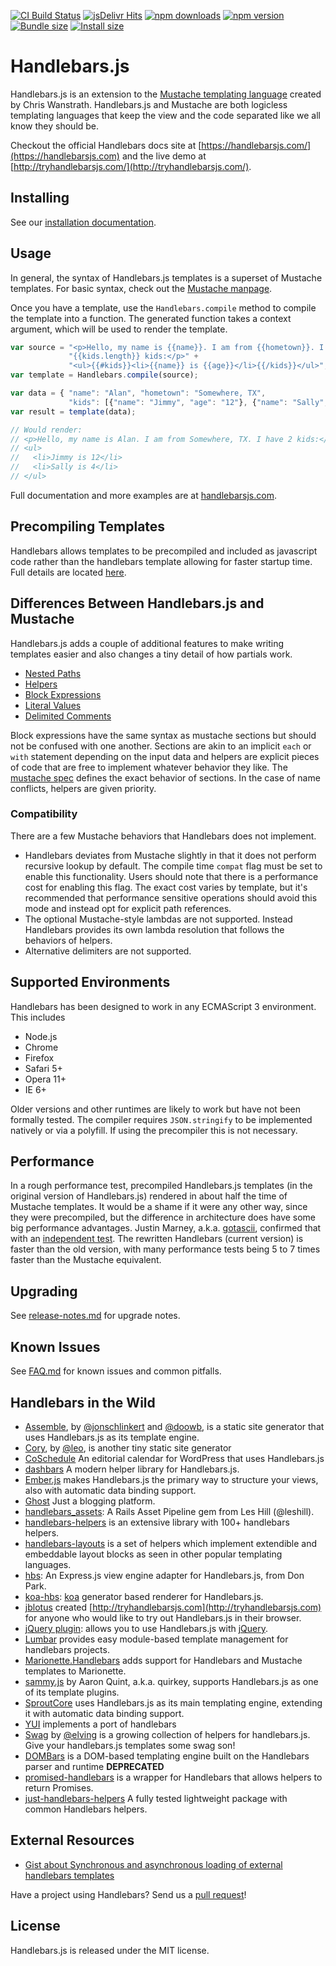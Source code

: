 [![CI Build Status](https://github.com/handlebars-lang/handlebars.js/actions/workflows/ci.yml/badge.svg)](https://github.com/handlebars-lang/handlebars.js/actions/workflows/ci.yml)
[![jsDelivr Hits](https://data.jsdelivr.com/v1/package/npm/handlebars/badge?style=rounded)](https://www.jsdelivr.com/package/npm/handlebars)
[![npm downloads](https://badgen.net/npm/dm/handlebars)](https://www.npmjs.com/package/handlebars)
[![npm version](https://badgen.net/npm/v/handlebars)](https://www.npmjs.com/package/handlebars)
[![Bundle size](https://badgen.net/bundlephobia/minzip/handlebars?label=minified%20%2B%20gzipped)](https://bundlephobia.com/package/handlebars)
[![Install size](https://packagephobia.com/badge?p=handlebars)](https://packagephobia.com/result?p=handlebars)

Handlebars.js
=============

Handlebars.js is an extension to the [Mustache templating
language](https://mustache.github.io/) created by Chris Wanstrath.
Handlebars.js and Mustache are both logicless templating languages that
keep the view and the code separated like we all know they should be.

Checkout the official Handlebars docs site at
[https://handlebarsjs.com/](https://handlebarsjs.com) and the live demo
at [http://tryhandlebarsjs.com/](http://tryhandlebarsjs.com/).

Installing
----------

See our [installation documentation](https://handlebarsjs.com/installation/).

Usage
-----
In general, the syntax of Handlebars.js templates is a superset
of Mustache templates. For basic syntax, check out the [Mustache
manpage](https://mustache.github.io/mustache.5.html).

Once you have a template, use the `Handlebars.compile` method to compile
the template into a function. The generated function takes a context
argument, which will be used to render the template.

```js
var source = "<p>Hello, my name is {{name}}. I am from {{hometown}}. I have " +
             "{{kids.length}} kids:</p>" +
             "<ul>{{#kids}}<li>{{name}} is {{age}}</li>{{/kids}}</ul>";
var template = Handlebars.compile(source);

var data = { "name": "Alan", "hometown": "Somewhere, TX",
             "kids": [{"name": "Jimmy", "age": "12"}, {"name": "Sally", "age": "4"}]};
var result = template(data);

// Would render:
// <p>Hello, my name is Alan. I am from Somewhere, TX. I have 2 kids:</p>
// <ul>
//   <li>Jimmy is 12</li>
//   <li>Sally is 4</li>
// </ul>
```

Full documentation and more examples are at [handlebarsjs.com](https://handlebarsjs.com/).

Precompiling Templates
----------------------

Handlebars allows templates to be precompiled and included as javascript code rather than the handlebars template
allowing for faster startup time. Full details are
located [here](https://handlebarsjs.com/installation/precompilation.html).

Differences Between Handlebars.js and Mustache
----------------------------------------------
Handlebars.js adds a couple of additional features to make writing
templates easier and also changes a tiny detail of how partials work.

- [Nested Paths](https://handlebarsjs.com/guide/expressions.html#path-expressions)
- [Helpers](https://handlebarsjs.com/guide/expressions.html#helpers)
- [Block Expressions](https://handlebarsjs.com/guide/block-helpers.html#basic-blocks)
- [Literal Values](https://handlebarsjs.com/guide/expressions.html#literal-segments)
- [Delimited Comments](https://handlebarsjs.com/guide/#template-comments)

Block expressions have the same syntax as mustache sections but should not be confused with one another. Sections are
akin to an implicit `each` or `with` statement depending on the input data and helpers are explicit pieces of code that
are free to implement whatever behavior they like. The [mustache spec](https://mustache.github.io/mustache.5.html)
defines the exact behavior of sections. In the case of name conflicts, helpers are given priority.

### Compatibility

There are a few Mustache behaviors that Handlebars does not implement.

- Handlebars deviates from Mustache slightly in that it does not perform recursive lookup by default. The compile
  time `compat` flag must be set to enable this functionality. Users should note that there is a performance cost for
  enabling this flag. The exact cost varies by template, but it's recommended that performance sensitive operations
  should avoid this mode and instead opt for explicit path references.
- The optional Mustache-style lambdas are not supported. Instead Handlebars provides its own lambda resolution that
  follows the behaviors of helpers.
- Alternative delimiters are not supported.

Supported Environments
----------------------

Handlebars has been designed to work in any ECMAScript 3 environment. This includes

- Node.js
- Chrome
- Firefox
- Safari 5+
- Opera 11+
- IE 6+

Older versions and other runtimes are likely to work but have not been formally
tested. The compiler requires `JSON.stringify` to be implemented natively or via a polyfill. If using the precompiler
this is not necessary.

Performance
-----------

In a rough performance test, precompiled Handlebars.js templates (in
the original version of Handlebars.js) rendered in about half the
time of Mustache templates. It would be a shame if it were any other
way, since they were precompiled, but the difference in architecture
does have some big performance advantages. Justin Marney, a.k.a.
[gotascii](http://github.com/gotascii), confirmed that with an
[independent test](http://sorescode.com/2010/09/12/benchmarks.html). The
rewritten Handlebars (current version) is faster than the old version,
with many performance tests being 5 to 7 times faster than the Mustache equivalent.


Upgrading
---------

See [release-notes.md](https://github.com/handlebars-lang/handlebars.js/blob/master/release-notes.md) for upgrade notes.

Known Issues
------------

See [FAQ.md](https://github.com/handlebars-lang/handlebars.js/blob/master/FAQ.md) for known issues and common pitfalls.


Handlebars in the Wild
----------------------

* [Assemble](http://assemble.io), by [@jonschlinkert](https://github.com/jonschlinkert)
  and [@doowb](https://github.com/doowb), is a static site generator that uses Handlebars.js
  as its template engine.
* [Cory](https://github.com/leo/cory), by [@leo](https://github.com/leo), is another tiny static site generator
* [CoSchedule](http://coschedule.com) An editorial calendar for WordPress that uses Handlebars.js
* [dashbars](https://github.com/pismute/dashbars) A modern helper library for Handlebars.js.
* [Ember.js](http://www.emberjs.com) makes Handlebars.js the primary way to
  structure your views, also with automatic data binding support.
* [Ghost](https://ghost.org/) Just a blogging platform.
* [handlebars_assets](http://github.com/leshill/handlebars_assets): A Rails Asset Pipeline gem
  from Les Hill (@leshill).
* [handlebars-helpers](https://github.com/assemble/handlebars-helpers) is an extensive library
  with 100+ handlebars helpers.
* [handlebars-layouts](https://github.com/shannonmoeller/handlebars-layouts) is a set of helpers which implement
  extendible and embeddable layout blocks as seen in other popular templating languages.
* [hbs](http://github.com/donpark/hbs): An Express.js view engine adapter for Handlebars.js,
  from Don Park.
* [koa-hbs](https://github.com/jwilm/koa-hbs): [koa](https://github.com/koajs/koa) generator based
  renderer for Handlebars.js.
* [jblotus](http://github.com/jblotus) created [http://tryhandlebarsjs.com](http://tryhandlebarsjs.com)
  for anyone who would like to try out Handlebars.js in their browser.
* [jQuery plugin](http://71104.github.io/jquery-handlebars/): allows you to use
  Handlebars.js with [jQuery](http://jquery.com/).
* [Lumbar](http://walmartlabs.github.io/lumbar) provides easy module-based template management for
  handlebars projects.
* [Marionette.Handlebars](https://github.com/hashchange/marionette.handlebars) adds support for Handlebars and Mustache
  templates to Marionette.
* [sammy.js](http://github.com/quirkey/sammy) by Aaron Quint, a.k.a. quirkey,
  supports Handlebars.js as one of its template plugins.
* [SproutCore](http://www.sproutcore.com) uses Handlebars.js as its main
  templating engine, extending it with automatic data binding support.
* [YUI](http://yuilibrary.com/yui/docs/handlebars/) implements a port of handlebars
* [Swag](https://github.com/elving/swag) by [@elving](https://github.com/elving) is a growing collection of helpers for
  handlebars.js. Give your handlebars.js templates some swag son!
* [DOMBars](https://github.com/blakeembrey/dombars) is a DOM-based templating engine built on the Handlebars parser and
  runtime **DEPRECATED**
* [promised-handlebars](https://github.com/nknapp/promised-handlebars) is a wrapper for Handlebars that allows helpers
  to return Promises.
* [just-handlebars-helpers](https://github.com/leapfrogtechnology/just-handlebars-helpers) A fully tested lightweight
  package with common Handlebars helpers.

External Resources
------------------

* [Gist about Synchronous and asynchronous loading of external handlebars templates](https://gist.github.com/2287070)

Have a project using Handlebars? Send us a [pull request][pull-request]!

License
-------
Handlebars.js is released under the MIT license.

[pull-request]: https://github.com/handlebars-lang/handlebars.js/pull/new/master
